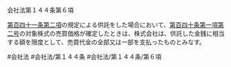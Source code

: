会社法第１４４条第６項

[第百四十一条第二項](会社法＿＿＿＿第１４１条第２項)の規定による供託をした場合において、[第百四十条第一項第二号](会社法＿＿＿＿第１４０条第１項第２号)の対象株式の売買価格が確定したときは、株式会社は、供託した金銭に相当する額を限度として、売買代金の全部又は一部を支払ったものとみなす。

#会社法
#会社法/第１４４条
#会社法/第１４４条/第６項
